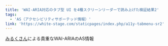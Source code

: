 ```yaml
---
title: 'WAI-ARIA対応のタブ型 UI を4種スクリーンリーダーで読み上げた検証結果2'
tags:
  - 'AS（アクセシビリティサポーテッド情報）'
link: 'https://white-stage.com/staticpages/index.php/a11y-tabmenu-sr2'
---
```


[みるくさん](https://white-stage.com/)による貴重なWAI-ARIAのAS情報
